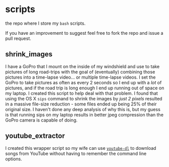 # scripts
the repo where I store my `bash` scripts. 

If you have an improvement to suggest feel free to fork the repo and issue a pull request. 

## shrink_images
I have a GoPro that I mount on the inside of my windshield and use to take pictures of long road-trips with the goal of (eventually) combining those pictures into a time-lapse video... or multiple time-lapse videos. I set the GoPro to take pictures as often as every 2 seconds so I end up with a *lot* of pictures, and if the road trip is long enough I end up running out of space on my laptop. I created this script to help deal with that problem. 
I found that using the OS X `sips` command to shrink the images by _just 2 pixels_ resulted in a massive file-size reduction - some files ended up being 25% of their original size. I haven't done any deep analysis of why this is, but my guess is that running sips on my laptop results in better jpeg compression than the GoPro camera is capable of doing. 

## youtube_extractor
I created this wrapper script so my wife can use [`youtube-dl`](https://github.com/rg3/youtube-dl) to download songs from YouTube without having to remember the command line options. 



